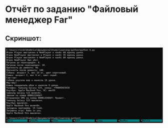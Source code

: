 # Отчёт по заданию "Файловый менеджер Far"
## Скриншот:
![Screenshot](screenshots/report_2/screenshot.jpg)